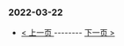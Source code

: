 ### 2022-03-22 
 

- [ < 上一页 ](https://github.com/able8/weibo-hot-record/blob/master/2022-03-21.md) -------- [ 下一页 > ](https://github.com/able8/weibo-hot-record/blob/master/2022-03-23.md)